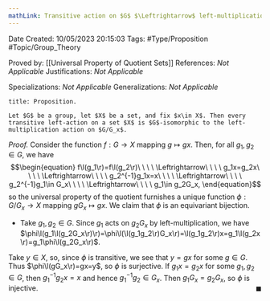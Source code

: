 ```yaml
---
mathLink: Transitive action on $G$ $\Leftrightarrow$ left-multiplication on $G/G_x$
---
```


<div class="topSpace"></div>

Date Created: 10/05/2023 20:15:03
Tags: #Type/Proposition #Topic/Group_Theory

Proved by: [[Universal Property of Quotient Sets]]
References: _Not Applicable_
Justifications: _Not Applicable_

Specializations: _Not Applicable_
Generalizations: _Not Applicable_

``` ad-Proposition
title: Proposition.

Let $G$ be a group, let $X$ be a set, and fix $x\in X$. Then every transitive left-action on a set $X$ is $G$-isomorphic to the left-multiplication action on $G/G_x$.

```

<i>Proof.</i> Consider the function $f:G\to X$ mapping $g\mapsto gx$. Then, for all $g_1,g_2\in G$, we have
$$\begin{equation}
    f\l(g_1\r)=f\l(g_2\r)\ \ \ \ \Leftrightarrow\ \ \ \ g_1x=g_2x\ \ \ \ \Leftrightarrow\ \ \ \ g_2^{-1}g_1x=x\ \ \ \ \Leftrightarrow\ \ \ \ g_2^{-1}g_1\in G_x\ \ \ \ \Leftrightarrow\ \ \ \ g_1\in g_2G_x,
\end{equation}$$
so the universal property of the quotient furnishes a unique function $\phi:G/G_x\to X$ mapping $gG_x\mapsto gx$. We claim that $\phi$ is an equivariant bijection.
* Take $g_1,g_2\in G$. Since $g_1$ acts on $g_2G_x$ by left-multiplication, we have $\phi\l(g_1\l(g_2G_x\r)\r)=\phi\l(\l(g_1g_2\r)G_x\r)=\l(g_1g_2\r)x=g_1\l(g_2x\r)=g_1\phi\l(g_2G_x\r)$.

Take $y\in X$, so, since $\phi$ is transitive, we see that $y=gx$ for some $g\in G$. Thus $\phi\l(gG_x\r)=gx=y$, so $\phi$ is surjective. If $g_1x=g_2x$ for some $g_1,g_2\in G$, then $g_1^{-1}g_2x=x$ and hence $g_1^{-1}g_2\in G_x$. Then $g_1G_x=g_2G_x$, so $\phi$ is injective.<span style="float:right;">$\blacksquare$</span>
